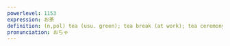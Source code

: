 ```yaml
---
powerlevel: 1153
expression: お茶
definition: (n,pol) tea (usu. green); tea break (at work); tea ceremony; (P)
pronunciation: おちゃ
---
```

